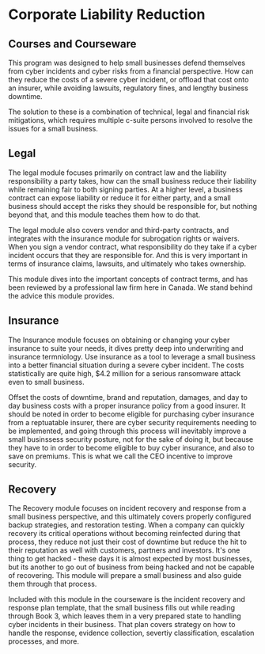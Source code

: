 # Corporate Liability Reduction
## Courses and Courseware

This program was designed to help small businesses defend themselves from cyber incidents and cyber risks from a financial perspective.
How can they reduce the costs of a severe cyber incident, or offload that cost onto an insurer, while avoiding lawsuits, regulatory fines, and lengthy business downtime.

The solution to these is a combination of technical, legal and financial risk mitigations, which requires multiple c-suite persons involved to resolve the issues for a small business.

## Legal
The legal module focuses primarily on contract law and the liability responsibility a party takes, how can the small business reduce their liability while remaining fair to both signing parties.
At a higher level, a business contract can expose liability or reduce it for either party, and a small business should accept the risks they should be responsible for, but nothing beyond that, and this module teaches them how to do that.

The legal module also covers vendor and third-party contracts, and integrates with the insurance module for subrogation rights or waivers. When you sign a vendor contract, what responsibility do they take if a cyber incident occurs that they are responsible for. And this is very important in terms of insurance claims, lawsuits, and ultimately who takes ownership.

This module dives into the important concepts of contract terms, and has been reviewed by a professional law firm here in Canada. We stand behind the advice this module provides.

## Insurance
The Insurance module focuses on obtaining or changing your cyber insurance to suite your needs, it dives pretty deep into underwriting and insurance termniology.
Use insurance as a tool to leverage a small business into a better financial situation during a severe cyber incident. The costs statistically are quite high, $4.2 million for a serious ransomware attack even to small business.

Offset the costs of downtime, brand and reputation, damages, and day to day business costs with a proper insurance policy from a good insurer. It should be noted in order to become eligible for purchasing cyber insurance from a reptuatable insurer, there are cyber security requirements needing to be implemented, and going through this process will inevitably improve a small businssess security posture, not for the sake of doing it, but because they have to in order to become eligible to buy cyber insurance, and also to save on premiums. This is what we call the CEO incentive to improve security.

## Recovery
The Recovery module focuses on incident recovery and response from a small business perspective, and this ultimately covers properly configured backup strategies, and restoration testing. 
When a company can quickly recovery its critical operations without becoming reinfected during that process, they reduce not just their cost of downtime but reduce the hit to their reputation as well with customers, partners and investors. It's one thing to get hacked - these days it is almost expected by most businesses, but its another to go out of business from being hacked and not be capable of recovering. This module will prepare a small business and also guide them through that process.

Included with this module in the courseware is the incident recovery and response plan template, that the small business fills out while reading through Book 3, which leaves them in a very prepared state to handling cyber incidents in their business. That plan covers strategy on how to handle the response, evidence collection, severtiy classification, escalation processes, and more. 

